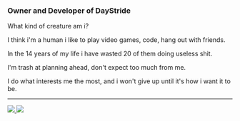 ### Owner and Developer of DayStride


What kind of creature am i?

I think i'm a human i like to play video games, code, hang out with friends.

In the 14 years of my life i have wasted 20 of them doing useless shit.

I'm trash at planning ahead, don't expect too much from me.

I do what interests me the most, and i won't give up until it's how i want it to be.

-------------------
<a href="https://github.com/Mad880">
  <img src="https://github-readme-stats.vercel.app/api?username=Mad880&show_icons=true&hide_border=true&theme=great-gatsby" />
</a><a href="https://github.com/Mad880">
  <img src="https://github-readme-stats.vercel.app/api/top-langs/?username=Mad880&layout=compact&hide_border=true&theme=great-gatsby" />
</a>

